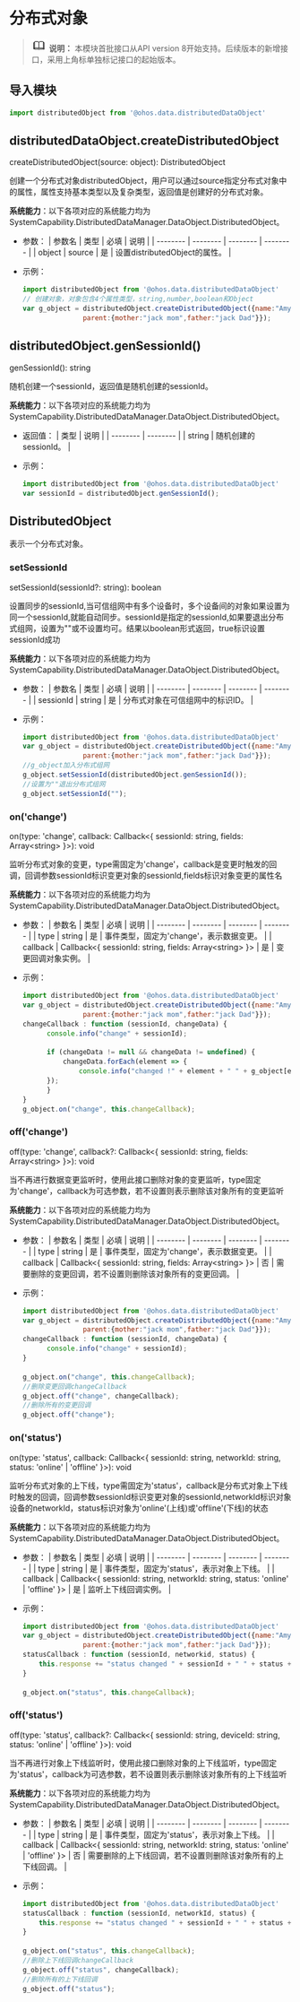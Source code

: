 # 分布式对象

> ![icon-note.gif](public_sys-resources/icon-note.gif) **说明：**
> 本模块首批接口从API version 8开始支持。后续版本的新增接口，采用上角标单独标记接口的起始版本。


## 导入模块

```js
import distributedObject from '@ohos.data.distributedDataObject'
```



## distributedDataObject.createDistributedObject

createDistributedObject(source: object): DistributedObject


创建一个分布式对象distributedObject，用户可以通过source指定分布式对象中的属性，属性支持基本类型以及复杂类型，返回值是创建好的分布式对象。

**系统能力**：以下各项对应的系统能力均为SystemCapability.DistributedDataManager.DataObject.DistributedObject。

- 参数：
  | 参数名 | 类型 | 必填 | 说明 |
  | -------- | -------- | -------- | -------- |
  | object | source | 是 | 设置distributedObject的属性。 |
  
- 示例：
  ```js
  import distributedObject from '@ohos.data.distributedDataObject'
  // 创建对象，对象包含4个属性类型，string,number,boolean和Object
  var g_object = distributedObject.createDistributedObject({name:"Amy", age:18, isVis:false, 
                 parent:{mother:"jack mom",father:"jack Dad"}});
  ```


## distributedObject.genSessionId()

genSessionId(): string

随机创建一个sessionId，返回值是随机创建的sessionId。

**系统能力**：以下各项对应的系统能力均为SystemCapability.DistributedDataManager.DataObject.DistributedObject。

- 返回值：
  | 类型 | 说明 |
  | -------- | -------- |
  | string | 随机创建的sessionId。 |

- 示例：
  ```js
  import distributedObject from '@ohos.data.distributedDataObject'
  var sessionId = distributedObject.genSessionId();
  ```


## DistributedObject

表示一个分布式对象。
### setSessionId

setSessionId(sessionId?: string): boolean

设置同步的sessionId,当可信组网中有多个设备时，多个设备间的对象如果设置为同一个sessionId,就能自动同步。sessionId是指定的sessionId,如果要退出分布式组网，设置为""或不设置均可。结果以boolean形式返回，true标识设置sessionId成功

**系统能力**：以下各项对应的系统能力均为SystemCapability.DistributedDataManager.DataObject.DistributedObject。

- 参数：
  | 参数名 | 类型 | 必填 | 说明 |
  | -------- | -------- | -------- | -------- |
  | sessionId | string | 是 | 分布式对象在可信组网中的标识ID。 |
  
- 示例：
  ```js
  import distributedObject from '@ohos.data.distributedDataObject'
  var g_object = distributedObject.createDistributedObject({name:"Amy", age:18, isVis:false, 
                 parent:{mother:"jack mom",father:"jack Dad"}});
  //g_object加入分布式组网
  g_object.setSessionId(distributedObject.genSessionId());
  //设置为""退出分布式组网
  g_object.setSessionId("");
  ```


### on('change')

on(type: 'change', callback: Callback<{ sessionId: string, fields: Array&lt;string&gt; }>): void

监听分布式对象的变更，type需固定为'change'，callback是变更时触发的回调，回调参数sessionId标识变更对象的sessionId,fields标识对象变更的属性名

**系统能力**：以下各项对应的系统能力均为SystemCapability.DistributedDataManager.DataObject.DistributedObject。

- 参数：
  | 参数名 | 类型 | 必填 | 说明 |
  | -------- | -------- | -------- | -------- |
  | type | string | 是 | 事件类型，固定为'change'，表示数据变更。 |
  | callback | Callback<{ sessionId: string, fields: Array&lt;string&gt; }> | 是 | 变更回调对象实例。 |

- 示例：
  ```js
  import distributedObject from '@ohos.data.distributedDataObject'
  var g_object = distributedObject.createDistributedObject({name:"Amy", age:18, isVis:false, 
                 parent:{mother:"jack mom",father:"jack Dad"}});
  changeCallback : function (sessionId, changeData) {
        console.info("change" + sessionId);
  
        if (changeData != null && changeData != undefined) {
            changeData.forEach(element => {
                console.info("changed !" + element + " " + g_object[element]);
        });
        }
  } 
  g_object.on("change", this.changeCallback);
  ```

### off('change')

off(type: 'change', callback?: Callback<{ sessionId: string, fields: Array&lt;string&gt; }>): void

当不再进行数据变更监听时，使用此接口删除对象的变更监听，type固定为'change'，callback为可选参数，若不设置则表示删除该对象所有的变更监听

**系统能力**：以下各项对应的系统能力均为SystemCapability.DistributedDataManager.DataObject.DistributedObject。

- 参数：
  | 参数名 | 类型 | 必填 | 说明 |
  | -------- | -------- | -------- | -------- |
  | type | string | 是 | 事件类型，固定为'change'，表示数据变更。 |
  | callback | Callback<{ sessionId: string, fields: Array&lt;string&gt; }> | 否 | 需要删除的变更回调，若不设置则删除该对象所有的变更回调。 |


- 示例：
  ```js
  import distributedObject from '@ohos.data.distributedDataObject'
  var g_object = distributedObject.createDistributedObject({name:"Amy", age:18, isVis:false, 
                 parent:{mother:"jack mom",father:"jack Dad"}});
  changeCallback : function (sessionId, changeData) {
        console.info("change" + sessionId);
  }
  
  g_object.on("change", this.changeCallback);
  //删除变更回调changeCallback
  g_object.off("change", changeCallback);
  //删除所有的变更回调
  g_object.off("change");
  ```

### on('status')

on(type: 'status', callback: Callback<{ sessionId: string, networkId: string, status: 'online' | 'offline' }>): void

监听分布式对象的上下线，type需固定为'status'，callback是分布式对象上下线时触发的回调，回调参数sessionId标识变更对象的sessionId,networkId标识对象设备的networkId，status标识对象为'online'(上线)或'offline'(下线)的状态

**系统能力**：以下各项对应的系统能力均为SystemCapability.DistributedDataManager.DataObject.DistributedObject。

- 参数：
  | 参数名 | 类型 | 必填 | 说明 |
  | -------- | -------- | -------- | -------- |
  | type | string | 是 | 事件类型，固定为'status'，表示对象上下线。 |
  | callback | Callback<{ sessionId: string, networkId: string, status: 'online' \| 'offline' }> | 是 | 监听上下线回调实例。 |

- 示例：
  ```js
  import distributedObject from '@ohos.data.distributedDataObject'
  var g_object = distributedObject.createDistributedObject({name:"Amy", age:18, isVis:false, 
                 parent:{mother:"jack mom",father:"jack Dad"}});
  statusCallback : function (sessionId, networkid, status) {
      this.response += "status changed " + sessionId + " " + status + " " + networkId;
  }
  
  g_object.on("status", this.changeCallback);
  ```

### off('status')

off(type: 'status', callback?: Callback<{ sessionId: string, deviceId: string, status: 'online' | 'offline' }>): void


当不再进行对象上下线监听时，使用此接口删除对象的上下线监听，type固定为'status'，callback为可选参数，若不设置则表示删除该对象所有的上下线监听

**系统能力**：以下各项对应的系统能力均为SystemCapability.DistributedDataManager.DataObject.DistributedObject。

- 参数：
  | 参数名 | 类型 | 必填 | 说明 |
  | -------- | -------- | -------- | -------- |
  | type | string | 是 | 事件类型，固定为'status'，表示对象上下线。 |
  | callback | Callback<{ sessionId: string, networkId: string, status: 'online' \| 'offline' }> | 否 | 需要删除的上下线回调，若不设置则删除该对象所有的上下线回调。 |


- 示例：
  ```js
  import distributedObject from '@ohos.data.distributedDataObject'
  statusCallback : function (sessionId, networkId, status) {
      this.response += "status changed " + sessionId + " " + status + " " + networkId;
  }
  
  g_object.on("status", this.changeCallback);
  //删除上下线回调changeCallback
  g_object.off("status", changeCallback);
  //删除所有的上下线回调
  g_object.off("status");
  ```
